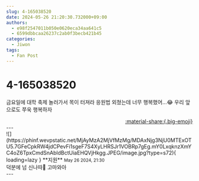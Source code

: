 ```yaml
---
slug: 4-165038520
date: 2024-05-26 21:20:30.732000+09:00
authors:
  - e98f2547011b050e0620eca34aa641c5
  - 6599dbbcaa26237c2ab0f3becb421b45
categories:
  - Jiwon
tags:
  - Fan Post
---
```


# 4-165038520

<div class="post-container" markdown="1">
<div class="content-container md-sidebar__scrollwrap" markdown="1">

금요일에 대학 축제 놀러가서 목이 터져라 응원법 외쳤는데 너무 행복했어...😂 우리 앞으로도 쭈욱 행복하자

</div>
</div>

<div style="text-align: right;" markdown="1">
<a href="https://weverse.io/fromis9/fanpost/4-165038520" style="text-align: right;">:material-share:{.big-emoji}</a>
</div>
---

<div class="comments-container md-sidebar__scrollwrap" markdown="1">
<div class="comment" markdown="1">
<div class='id-container' markdown="1">
![](https://phinf.wevpstatic.net/MjAyMzA2MjVfMzMg/MDAxNjg3NjU0MTExOTU5.7GFeCpkRW4jdCPevFi1sgeF7S4XyLHRSJr1VOBRp7gEg.mY0LxqknzXmYC4oZ6TpxCmdSnAbldBctUiaEHQVjHkgg.JPEG/image.jpg?type=s72){ loading=lazy }
**<span class="artist">지원</span>** <small>May 26 2024, 21:30</small><br>
</div>
<div class='comment-body' markdown="1">
덕분에 넘 신나따🫶 고마와아
</div>
</div>
</div>
---
